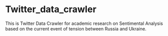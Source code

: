 # Twitter_data_crawler
This is  Twitter Data Crawler for academic research on Sentimental Analysis based on the current event of tension between Russia and Ukraine.

